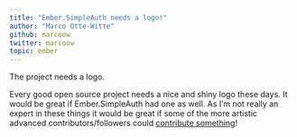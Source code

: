 ```yaml
---
title: "Ember.SimpleAuth needs a logo!"
author: "Marco Otte-Witte"
github: marcoow
twitter: marcoow
topic: ember
---
```


The project needs a logo.

<!--break-->

Every good open source project needs a nice and shiny logo these days. It would be great if Ember.SimpleAuth had one as well. As I’m not really an expert in these things it would be great if some of the more artistic advanced contributors/followers could [contribute something](https://github.com/simplabs/ember-simple-auth/issues/152)!